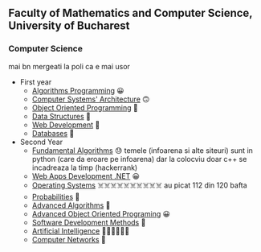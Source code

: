 ## Faculty of Mathematics and Computer Science, University of Bucharest
### Computer Science
mai bn mergeati la poli ca e mai usor
- First year
    - [Algorithms Programming](https://github.com/flawreen/University-FMI/tree/main/Python) 😀
    - [Computer Systems' Architecture](https://github.com/flawreen/University-FMI/tree/main/ASC) 🙃
    - [Object Oriented Programming](https://github.com/flawreen/University-FMI/tree/main/POO) 😬
    - [Data Structures](https://github.com/flawreen/University-FMI/tree/main/SD) 🥱
    - [Web Development](https://github.com/flawreen/University-FMI/tree/main/TW) 🥱
    - [Databases](https://github.com/flawreen/University-FMI/tree/main/BD) 🥱
- Second Year
    - [Fundamental Algorithms](https://github.com/flawreen/INFO-UNIBUC/tree/main/AF) 😓 temele (infoarena si alte siteuri) sunt in python (care da eroare pe infoarena) dar la colocviu doar c++ se incadreaza la timp (hackerrank)
    - [Web Apps Development .NET](https://github.com/flawreen/Collective-Knowledge) 😀
    - [Operating Systems](https://github.com/flawreen/INFO-UNIBUC/tree/main/SO) ☠️☠️☠️☠️☠️☠️☠️☠️☠️☠️ au picat 112 din 120 bafta
    - [Probabilities](https://github.com/flawreen/University-FMI/tree/main/PS) 🥴
    - [Advanced Algorithms](https://github.com/flawreen/University-FMI/tree/main/AA) 😤
    - [Advanced Object Oriented Programing](https://github.com/flawreen/Bibliohub) 😀
    - [Software Development Methods](https://github.com/flawreen/INFO-UNIBUC/blob/main/MDS/mds.md) 🤔
    - [Artificial Intelligence](https://github.com/flawreen/University-FMI/tree/main/IA) 🤒😵‍💫😷🤢😖
    - [Computer Networks](https://github.com/flawreen/University-FMI/tree/main/RC) 💊
